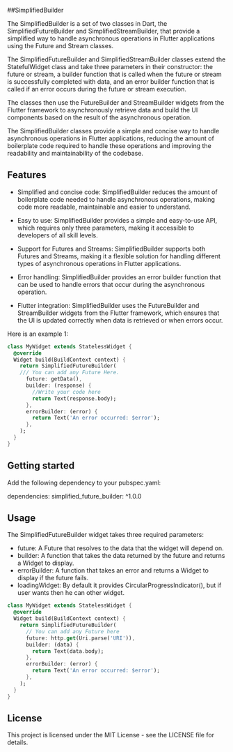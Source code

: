 <!--
This README describes the package. If you publish this package to pub.dev,
this README's contents appear on the landing page for your package.

For information about how to write a good package README, see the guide for
[writing package pages](https://dart.dev/guides/libraries/writing-package-pages).

For general information about developing packages, see the Dart guide for
[creating packages](https://dart.dev/guides/libraries/create-library-packages)
and the Flutter guide for
[developing packages and plugins](https://flutter.dev/developing-packages).
-->

##SimplifiedBuilder

The SimplifiedBuilder is a set of two classes in Dart, the SimplifiedFutureBuilder and SimplifiedStreamBuilder, that provide a simplified way to handle asynchronous operations in Flutter applications using the Future and Stream classes.

The SimplifiedFutureBuilder and SimplifiedStreamBuilder classes extend the StatefulWidget class and take three parameters in their constructor: the future or stream, a builder function that is called when the future or stream is successfully completed with data, and an error builder function that is called if an error occurs during the future or stream execution.

The classes then use the FutureBuilder and StreamBuilder widgets from the Flutter framework to asynchronously retrieve data and build the UI components based on the result of the asynchronous operation.

The SimplifiedBuilder classes provide a simple and concise way to handle asynchronous operations in Flutter applications, reducing the amount of boilerplate code required to handle these operations and improving the readability and maintainability of the codebase.

## Features

- Simplified and concise code: SimplifiedBuilder reduces the amount of boilerplate code needed to handle asynchronous operations, making code more readable, maintainable and easier to understand.

- Easy to use: SimplifiedBuilder provides a simple and easy-to-use API, which requires only three parameters, making it accessible to developers of all skill levels.

- Support for Futures and Streams: SimplifiedBuilder supports both Futures and Streams, making it a flexible solution for handling different types of asynchronous operations in Flutter applications.

- Error handling: SimplifiedBuilder provides an error builder function that can be used to handle errors that occur during the asynchronous operation.

- Flutter integration: SimplifiedBuilder uses the FutureBuilder and StreamBuilder widgets from the Flutter framework, which ensures that the UI is updated correctly when data is retrieved or when errors occur.

Here is an example 1:
```dart
class MyWidget extends StatelessWidget {
  @override
  Widget build(BuildContext context) {
    return SimplifiedFutureBuilder(
    /// You can add any Future Here.
      future: getData(),
      builder: (response) {
        //Write your code here
        return Text(response.body);
      },
      errorBuilder: (error) {
        return Text('An error occurred: $error');
      },
    );
  }
}

```


## Getting started

Add the following dependency to your pubspec.yaml:

dependencies:
  simplified_future_builder: ^1.0.0

## Usage

The SimplifiedFutureBuilder widget takes three required parameters:

- future: A Future that resolves to the data that the widget will depend on.
- builder: A function that takes the data returned by the future and returns a Widget to display.
- errorBuilder: A function that takes an error and returns a Widget to display if the future fails.
- loadingWidget: By default it provides CircularProgressIndicator(), but if user wants then he can other widget.

```dart
class MyWidget extends StatelessWidget {
  @override
  Widget build(BuildContext context) {
    return SimplifiedFutureBuilder(
      // You can add any Future here 
      future: http.get(Uri.parse('URI')),
      builder: (data) {
        return Text(data.body);
      },
      errorBuilder: (error) {
        return Text('An error occurred: $error');
      },
    );
  }
}

```

## License

This project is licensed under the MIT License - see the LICENSE file for details.

